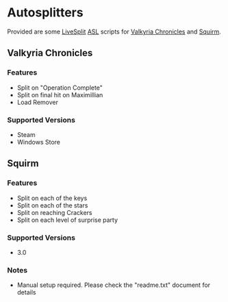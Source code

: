 # Autosplitters
Provided are some [LiveSplit](http://livesplit.github.io) [ASL](https://github.com/LiveSplit/LiveSplit/blob/master/Documentation/Auto-Splitters.md) scripts for [Valkyria Chronicles](https://www.speedrun.com/vc) and [Squirm](https://www.speedrun.com/squirm).

## Valkyria Chronicles
### Features
- Split on "Operation Complete"
- Split on final hit on Maximillian
- Load Remover

### Supported Versions
- Steam
- Windows Store

## Squirm
### Features
- Split on each of the keys
- Split on each of the stars
- Split on reaching Crackers
- Split on each level of surprise party

### Supported Versions
- 3.0

### Notes
- Manual setup required. Please check the "readme.txt" document for details
